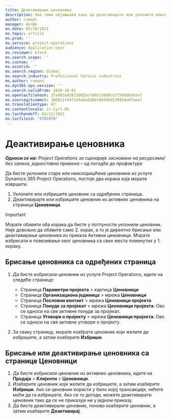 ```yaml
---
title: Деактивирање ценовника
description: Ова тема објашњава како да деактивирате или уклоните неискоришћене или старе ценовнике.
author: rumant
manager: AnnBe
ms.date: 03/19/2021
ms.topic: article
ms.prod: ''
ms.service: project-operations
audience: Application User
ms.reviewer: kfend
ms.search.scope: ''
ms.custom: ''
ms.assetid: ''
ms.search.region: Global
ms.search.industry: Professional Service industries
ms.author: rumant
ms.dyn365.ops.version: ''
ms.search.validFrom: 2020-10-01
ms.openlocfilehash: 3fa902e93815002be7d6915880cd7759dbbde5ef
ms.sourcegitcommit: 386921f44f1e9a8a828b140206d52945de07aee7
ms.translationtype: HT
ms.contentlocale: sr-Cyrl-RS
ms.lasthandoff: 03/22/2021
ms.locfileid: "5701970"
---
```

# <a name="deactivate-price-lists"></a>Деактивирање ценовника 

_**Односи се на:** Project Operations за сценарије засноване на ресурсима/без залиха, једноставна примена – од погодбе до профактуре_

Да бисте уклонили старе или неискоришћене ценовнике из услуге Dynamics 365 Project Operations, постоје два корака која морате извршити. 

1. Уклоните или избришите ценовник са одређених страница.
2. Деактивирајте или избришите ценовник из активних ценовника на страници **Ценовници**.

>[!IMPORTANT]
> Морате обавити оба корака да бисте у потпуности уклонили ценовник. Није довољно да обавите само 2. корак, а то је директно брисање или деактивирање ценовника из приказа Активни ценовници. Морате избрисати и повезивање овог ценовника са свих места поменутих у 1. кораку.

## <a name="delete-the-price-list-from-specific-pages"></a>Брисање ценовника са одређених страница
1. Да бисте избрисали ценовник из услуге Project Operations, идите на следеће странице:  

      - Страница **Параметри пројекта** > картица **Ценовници**
      - Страница **Организациона јединица** > мрежа **Ценовници**
      - Страница **Пословни контакт** > мрежа **Ценовници пројекта**
      - Страница **Понуде за пројекат** > мрежа **Ценовници пројекта**: Ово се односи на све активне понуде за пројекат.
      - Страница **Уговори о пројекту** > мрежа **Ценовници пројекта**: Ово се односи на све активне уговоре о пројекту.

 2. За сваку страницу, морате изабрати ценовник који желите да избришете, а затим изаберите **Избриши**. 
 
## <a name="delete-or-deactivate-the-price-list-from-the-price-lists-page"></a>Брисање или деактивирање ценовника са странице Ценовници
 
1. Да бисте избрисали ценовник из активних ценовника, идите на **Продаја** > **Клијенти** > **Ценовници**. 
2. Изаберите ценовник који желите да избришете, а затим изаберите **Избриши**. Ако се ценовник користи у било којој трансакцији, нећете моћи да га избришете. Ако се то догоди, можете деактивирати ценовник тако да се не приказује ни у једном приказу. 
3. Да бисте деактивирали ценовник, поново изаберите ценовник, а затим изаберите **Деактивирај**.   
